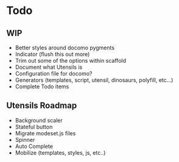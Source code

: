 # Todo

## WIP
- Better styles around docomo pygments
- Indicator (flush this out more)
- Trim out some of the options within scaffold
- Document what Utensils is
- Configuration file for docomo?
- Generators (templates, script, utensil, dinosaurs, polyfill, etc...)
- Complete Todo items

## Utensils Roadmap
- Background scaler
- Stateful button
- Migrate modeset.js files
- Spinner
- Auto Complete
- Mobilize (templates, styles, js, etc..)

